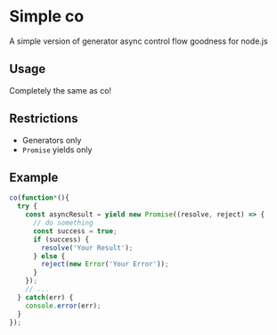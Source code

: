 # Simple co

A simple version of generator async control flow goodness for node.js

## Usage

Completely the same as co!

## Restrictions

* Generators only
* `Promise` yields only

## Example

```javascript
co(function*(){
  try {
    const asyncResult = yield new Promise((resolve, reject) => {
      // do something
      const success = true;
      if (success) {
        resolve('Your Result');
      } else {
        reject(new Error('Your Error'));
      }
    });
    // ...
  } catch(err) {
    console.error(err);
  }
});
```